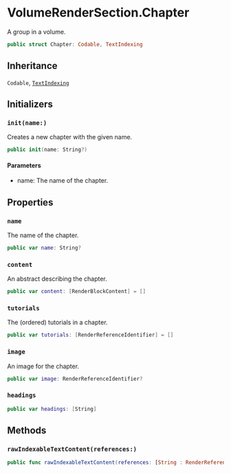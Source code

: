 # VolumeRenderSection.Chapter

A group in a volume.

``` swift
public struct Chapter: Codable, TextIndexing 
```

## Inheritance

`Codable`, [`TextIndexing`](/TextIndexing)

## Initializers

### `init(name:)`

Creates a new chapter with the given name.

``` swift
public init(name: String?) 
```

#### Parameters

  - name: The name of the chapter.

## Properties

### `name`

The name of the chapter.

``` swift
public var name: String?
```

### `content`

An abstract describing the chapter.

``` swift
public var content: [RenderBlockContent] = []
```

### `tutorials`

The (ordered) tutorials in a chapter.

``` swift
public var tutorials: [RenderReferenceIdentifier] = []
```

### `image`

An image for the chapter.

``` swift
public var image: RenderReferenceIdentifier?
```

### `headings`

``` swift
public var headings: [String] 
```

## Methods

### `rawIndexableTextContent(references:)`

``` swift
public func rawIndexableTextContent(references: [String : RenderReference]) -> String 
```
